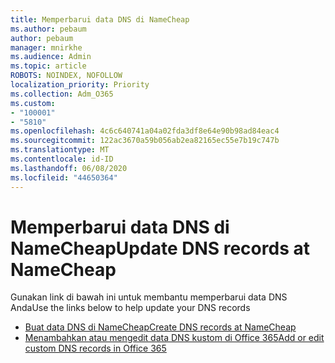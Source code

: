 ```yaml
---
title: Memperbarui data DNS di NameCheap
ms.author: pebaum
author: pebaum
manager: mnirkhe
ms.audience: Admin
ms.topic: article
ROBOTS: NOINDEX, NOFOLLOW
localization_priority: Priority
ms.collection: Adm_O365
ms.custom:
- "100001"
- "5810"
ms.openlocfilehash: 4c6c640741a04a02fda3df8e64e90b98ad84eac4
ms.sourcegitcommit: 122ac3670a59b056ab2ea82165ec55e7b19c747b
ms.translationtype: MT
ms.contentlocale: id-ID
ms.lasthandoff: 06/08/2020
ms.locfileid: "44650364"
---
```

# <a name="update-dns-records-at-namecheap"></a><span data-ttu-id="12c21-102">Memperbarui data DNS di NameCheap</span><span class="sxs-lookup"><span data-stu-id="12c21-102">Update DNS records at NameCheap</span></span>

<span data-ttu-id="12c21-103">Gunakan link di bawah ini untuk membantu memperbarui data DNS Anda</span><span class="sxs-lookup"><span data-stu-id="12c21-103">Use the links below to help update your DNS records</span></span>

- [<span data-ttu-id="12c21-104">Buat data DNS di NameCheap</span><span class="sxs-lookup"><span data-stu-id="12c21-104">Create DNS records at NameCheap</span></span>](https://docs.microsoft.com/microsoft-365/admin/dns/create-dns-records-at-namecheap?view=o365-worldwide)
- [<span data-ttu-id="12c21-105">Menambahkan atau mengedit data DNS kustom di Office 365</span><span class="sxs-lookup"><span data-stu-id="12c21-105">Add or edit custom DNS records in Office 365</span></span>](https://docs.microsoft.com/microsoft-365/admin/setup/add-domain#add-or-edit-custom-dns-records)